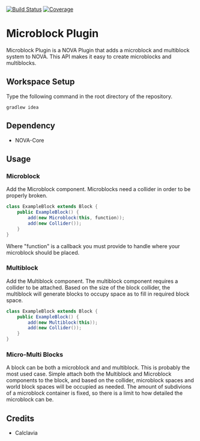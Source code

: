 [![Build Status](https://img.shields.io/travis/NOVA-Team/NOVA-Microblock.svg?style=flat-square)](https://travis-ci.org/NOVA-Team/NOVA-Microblock)
[![Coverage](https://img.shields.io/codecov/c/github/NOVA-Team/NOVA-Microblock.svg?style=flat-square)](https://codecov.io/github/NOVA-Team/NOVA-Microblock)

# Microblock Plugin
Microblock Plugin is a NOVA Plugin that adds a microblock and multiblock system to NOVA. This API makes it easy to create microblocks and multiblocks.

## Workspace Setup
Type the following command in the root directory of the repository.
```
gradlew idea
```

## Dependency
* NOVA-Core

## Usage
### Microblock
Add the Microblock component. Microblocks need a collider in order to be properly broken.

```java
class ExampleBlock extends Block {
	public ExampleBlock() {
		add(new Microblock(this, function));
		add(new Collider());
	}
}

```

Where "function" is a callback you must provide to handle where your microblock should be placed.

### Multiblock
Add the Multiblock component. The multiblock component requires a collider to be attached.
Based on the size of the block collider, the multiblock will generate blocks to occupy space as to fill in required block space.

```java
class ExampleBlock extends Block {
	public ExampleBlock() {
		add(new Multiblock(this));
		add(new Collider());
	}
}

```

### Micro-Multi Blocks
A block can be both a microblock and and multiblock. This is probably the most used case.
Simple attach both the Multiblock and Microblock components to the block, and based on the collider,
microblock spaces and world block spaces will be occupied as needed. The amount of subdivions of a microblock
container is fixed, so there is a limit to how detailed the microblock can be.

## Credits
* Calclavia
